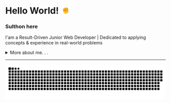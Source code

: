 # Hello World! <img src="assets\victory.gif" widht="30" height="30"></img>

### Sulthon here

I'am a Result-Driven Junior Web Developer | Dedicated to applying concepts & experience in real-world problems

<details>
<summary>More about me. . .</summary>

## <img src="assets\ocean.gif" widht="25" height="25"></img> Quick Overview
- 🤝 Committed to provide clean, efficient, and well documented code
- ⚡ Specialize in creating IT Solution to enhance bussiness goals
- ✅ Proven expertise in Collaboration, Laravel, and REST API

## <img src="assets\gear.gif" widht="25" height="25"></img> Tech Stack
- Laravel, Code Igniter, Express.js, Node.js
- GIT, GitHub
- MySQL

<!-- ## <img src="assets\fire.gif" widht="25" height="25"></img> Github Stats
<img src="https://github-readme-stats.vercel.app/api/top-langs/?username=sulthonhere&layout=compact&theme=dark" alt="Top Languages" /> -->

<h3 align='center'>
  <img src="assets\fire.gif" widht="25" height="25">
  <i>Say Less, Do More</i>
</h3>
</details>

<hr>
<picture>
  <source media="(prefers-color-scheme: dark)" srcset="https://raw.githubusercontent.com/sulthonhere/sulthonhere/output/github-contribution-grid-snake-dark.svg">
  <source media="(prefers-color-scheme: light)" srcset="https://raw.githubusercontent.com/sulthonhere/sulthonhere/output/github-contribution-grid-snake.svg">
  <img alt="github contribution grid snake animation" src="https://raw.githubusercontent.com/sulthonhere/sulthonhere/output/github-contribution-grid-snake.svg">
</picture>